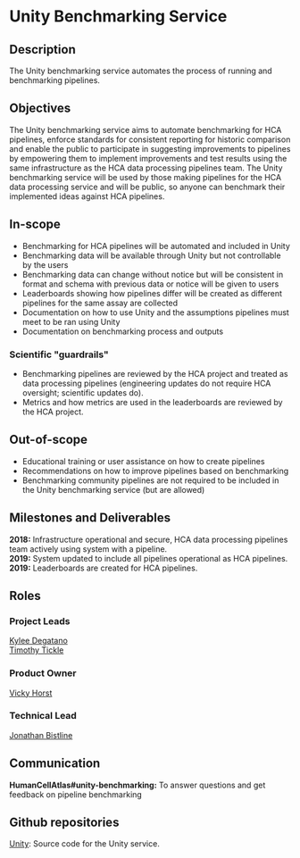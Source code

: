 # Unity Benchmarking Service

## Description

The Unity benchmarking service automates the process of running and benchmarking pipelines.

## Objectives

The Unity benchmarking service aims to automate benchmarking for HCA pipelines, enforce standards for consistent reporting for historic comparison and enable the public to participate in suggesting improvements to pipelines by empowering them to implement improvements and test results using the same infrastructure as the HCA data processing pipelines team. The Unity benchmarking service will be used by those making pipelines for the HCA data processing service and will be public, so anyone can benchmark their implemented ideas against HCA pipelines.

## In-scope

* Benchmarking for HCA pipelines will be automated and included in Unity
* Benchmarking data will be available through Unity but not controllable by the users
* Benchmarking data can change without notice but will be consistent in format and schema with previous data or notice will be given to users
* Leaderboards showing how pipelines differ will be created as different pipelines for the same assay are collected
* Documentation on how to use Unity and the assumptions pipelines must meet to be ran using Unity
* Documentation on benchmarking process and outputs

### Scientific "guardrails"

* Benchmarking pipelines are reviewed by the HCA project and treated as data processing pipelines (engineering updates do not require HCA oversight; scientific updates do).
* Metrics and how metrics are used in the leaderboards are reviewed by the HCA project.

## Out-of-scope

* Educational training or user assistance on how to create pipelines
* Recommendations on how to improve pipelines based on benchmarking
* Benchmarking community pipelines are not required to be included in the Unity benchmarking service (but are allowed)

## Milestones and Deliverables

__2018:__ Infrastructure operational and secure, HCA data processing pipelines team actively using system with a pipeline.   
__2019:__ System updated to include all pipelines operational as HCA pipelines.   
__2019:__ Leaderboards are created for HCA pipelines.   

## Roles
### Project Leads

[Kylee Degatano](mailto:kdegatano@broadinstitute.org)   
[Timothy Tickle](mailto:ttickle@broadinstitute.org)   

### Product Owner
[Vicky Horst](mailto:vicky@broadinstitute.org)

### Technical Lead
[Jonathan Bistline](mailto:bistline@broadinstitute.org)

## Communication
   
__HumanCellAtlas#unity-benchmarking:__ To answer questions and get feedback on pipeline benchmarking   

## Github repositories
[Unity](https://github.com/HumanCellAtlas/unity): Source code for the Unity service.
